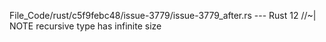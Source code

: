 File_Code/rust/c5f9febc48/issue-3779/issue-3779_after.rs --- Rust
                                                                                                                                                            12            //~| NOTE recursive type has infinite size

